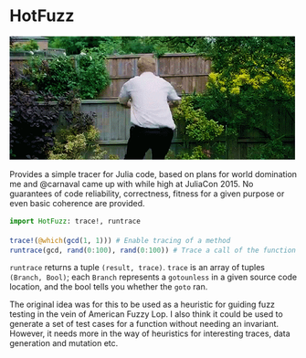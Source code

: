 # HotFuzz

![Hot Fuzz](static/fence.gif)

Provides a simple tracer for Julia code, based on plans for world domination me and @carnaval came up with while high at JuliaCon 2015. No guarantees of code reliability, correctness, fitness for a given purpose or even basic coherence are provided.

```julia
import HotFuzz: trace!, runtrace

trace!(@which(gcd(1, 1))) # Enable tracing of a method
runtrace(gcd, rand(0:100), rand(0:100)) # Trace a call of the function
```

`runtrace` returns a tuple `(result, trace)`. `trace` is an array of tuples `(Branch, Bool)`; each `Branch` represents a `gotounless` in a given source code location, and the bool tells you whether the `goto` ran.

The original idea was for this to be used as a heuristic for guiding fuzz testing in the vein of American Fuzzy Lop. I also think it could be used to generate a set of test cases for a function without needing an invariant. However, it needs more in the way of heuristics for interesting traces, data generation and mutation etc.
